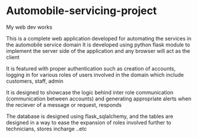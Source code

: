 # Automobile-servicing-project
My web dev works


This is a complete web application developed for automating the services in the automobile service domain It is developed using python flask module to implement the server side of the application and any browser will act as the client

It is featured with proper authentication such as creation of accounts, logging in for various roles of users involved in the domain which include customers, staff, admin

It is designed to showcase the logic behind inter role communication (communication between accounts) and generating appropriate alerts when the reciever of a message or request, responds

The database is designed using flask_sqlalchemy, and the tables are designed in a way to ease the expansion of roles involved further to technicians, stores incharge ..etc
